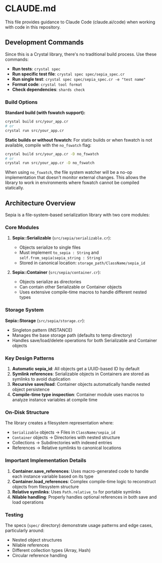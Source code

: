 # CLAUDE.md

This file provides guidance to Claude Code (claude.ai/code) when working with code in this repository.

## Development Commands

Since this is a Crystal library, there's no traditional build process. Use these commands:

- **Run tests**: `crystal spec`
- **Run specific test file**: `crystal spec spec/sepia_spec.cr`
- **Run single test**: `crystal spec spec/sepia_spec.cr -e "test name"`
- **Format code**: `crystal tool format`
- **Check dependencies**: `shards check`

### Build Options

**Standard build (with fswatch support):**
```bash
crystal build src/your_app.cr
# or
crystal run src/your_app.cr
```

**Static builds or without fswatch:**
For static builds or when fswatch is not available, compile with the `no_fswatch` flag:
```bash
crystal build src/your_app.cr -D no_fswatch
# or
crystal run src/your_app.cr -D no_fswatch
```

When using `no_fswatch`, the file system watcher will be a no-op implementation that doesn't monitor external changes. This allows the library to work in environments where fswatch cannot be compiled statically.

## Architecture Overview

Sepia is a file-system-based serialization library with two core modules:

### Core Modules

1. **Sepia::Serializable** (`src/sepia/serializable.cr`):
   - Objects serialize to single files
   - Must implement `to_sepia : String` and `self.from_sepia(sepia_string : String)`
   - Stored in canonical location: `storage_path/ClassName/sepia_id`

2. **Sepia::Container** (`src/sepia/container.cr`):
   - Objects serialize as directories
   - Can contain other Serializable or Container objects
   - Uses extensive compile-time macros to handle different nested types

### Storage System

**Sepia::Storage** (`src/sepia/storage.cr`):
- Singleton pattern (INSTANCE)
- Manages the base storage path (defaults to temp directory)
- Handles save/load/delete operations for both Serializable and Container objects

### Key Design Patterns

1. **Automatic sepia_id**: All objects get a UUID-based ID by default
2. **Symlink references**: Serializable objects in Containers are stored as symlinks to avoid duplication
3. **Recursive save/load**: Container objects automatically handle nested object persistence
4. **Compile-time type inspection**: Container module uses macros to analyze instance variables at compile time

### On-Disk Structure

The library creates a filesystem representation where:
- `Serializable` objects → Files in `ClassName/sepia_id`
- `Container` objects → Directories with nested structure
- Collections → Subdirectories with indexed entries
- References → Relative symlinks to canonical locations

### Important Implementation Details

1. **Container.save_references**: Uses macro-generated code to handle each instance variable based on its type
2. **Container.load_references**: Complex compile-time logic to reconstruct objects from filesystem structure
3. **Relative symlinks**: Uses `Path.relative_to` for portable symlinks
4. **Nilable handling**: Properly handles optional references in both save and load operations

### Testing

The specs (`spec/` directory) demonstrate usage patterns and edge cases, particularly around:
- Nested object structures
- Nilable references
- Different collection types (Array, Hash)
- Circular reference handling